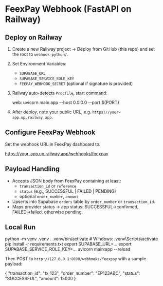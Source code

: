 # FeexPay Webhook (FastAPI on Railway)

## Deploy on Railway

1. Create a new Railway project → Deploy from GitHub (this repo) and set the root to `webhook-python/`.
2. Set Environment Variables:
   - `SUPABASE_URL`
   - `SUPABASE_SERVICE_ROLE_KEY`
   - `FEEPAY_WEBHOOK_SECRET` (optional if signature is provided)
3. Railway auto-detects `Procfile`, start command:
   
   web: uvicorn main:app --host 0.0.0.0 --port ${PORT}
   
4. After deploy, note your public URL, e.g. `https://your-app.up.railway.app`.

## Configure FeexPay Webhook

Set the webhook URL in FeexPay dashboard to:

https://your-app.up.railway.app/webhooks/feexpay

## Payload Handling

- Accepts JSON body from FeexPay containing at least:
  - `transaction_id` or `reference`
  - `status` (e.g., SUCCESSFUL | FAILED | PENDING)
  - optional `order_number`, `amount`
- Upserts into Supabase `orders` table by `order_number` or `transaction_id`.
- Maps provider status → app status: SUCCESSFUL→confirmed, FAILED→failed, otherwise pending.

## Local Run

python -m venv .venv
. .venv/bin/activate  # Windows: .venv\\Scripts\\activate
pip install -r requirements.txt
export SUPABASE_URL=...
export SUPABASE_SERVICE_ROLE_KEY=...
uvicorn main:app --reload

Then POST to `http://127.0.0.1:8000/webhooks/feexpay` with a sample payload:

{ "transaction_id": "tx_123", "order_number": "EP123ABC", "status": "SUCCESSFUL", "amount": 15000 }


